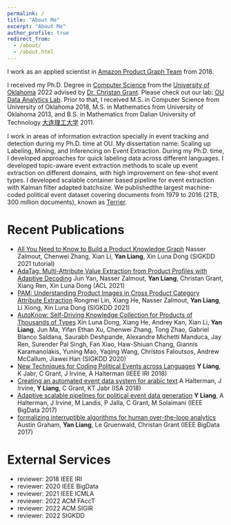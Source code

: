 ```yaml
---
permalink: /
title: "About Me"
excerpt: "About Me"
author_profile: true
redirect_from: 
  - /about/
  - /about.html
---
```

I work as an applied scientist in [Amazon Product Graph Team](https://www.amazon.science/blog/building-product-graphs-automatically) from 2018.

I received my Ph.D. Degree in [Computer Science](https://www.ou.edu/coe/cs) from the [University of Oklahoma](https://www.ou.edu/) 2022 advised by [Dr. Christan Grant](https://www.ou.edu/coe/cs/people/cgrant). Please check out our lab: [OU Data Analytics Lab](https://oudalab.github.io). Prior to that, I received M.S. in Computer Science from University of Oklahoma 2018, M.S. in Mathematics from University of Oklahoma 2013, and B.S. in Mathematics from Dalian University of Technology [大连理工大学](https://en.wikipedia.org/wiki/Dalian_University_of_Technology) 2011.

I work in areas of information extraction specially in event tracking and detection during my Ph.D. time at OU. 
My dissertation name: Scaling up Labeling, Mining, and Inferencing on Event Extraction.
During my Ph.D. time, I developed approaches for quick labeling data across different languages. I developed topic-aware event extraction methods to scale up event extraction on different domains, with high improvement on few-shot event types. I developed scalable container based pipeline for event extraction with Kalman filter adapted batchsize. We publishedthe largest machine-coded political event dataset covering documents from 1979 to 2016 (2TB, 300 million documents), known as [Terrier](https://terrierdata.org/).


Recent Publications
=====
* [All You Need to Know to Build a Product Knowledge Graph](https://naixlee.github.io/Product_Knowledge_Graph_Tutorial_KDD2021/) Nasser Zalmout, Chenwei Zhang, Xian Li, **Yan Liang**, Xin Luna Dong (SIGKDD 2021 tutorial)
* [AdaTag: Multi-Attribute Value Extraction from Product Profiles with Adaptive Decoding](https://arxiv.org/abs/2106.02318) Jun Yan, Nasser Zalmout, **Yan Liang**, Christan Grant, Xiang Ren, Xin Luna Dong (ACL 2021)
* [PAM: Understanding Product Images in Cross Product Category Attribute Extraction](https://arxiv.org/abs/2106.04630) Rongmei Lin, Xiang He, Nasser Zalmout, **Yan Liang**, Li Xiong, Xin Luna Dong (SIGKDD 2021)
* [AutoKnow: Self-Driving Knowledge Collection for Products of Thousands of Types](https://dl.acm.org/doi/abs/10.1145/3394486.3403323) Xin Luna Dong, Xiang He, Andrey Kan, Xian Li, **Yan Liang**, Jun Ma, Yifan Ethan Xu, Chenwei Zhang, Tong Zhao, Gabriel Blanco Saldana, Saurabh Deshpande, Alexandre Michetti Manduca, Jay Ren, Surender Pal Singh, Fan Xiao, Haw-Shiuan Chang, Giannis Karamanolakis, Yuning Mao, Yaqing Wang, Christos Faloutsos, Andrew McCallum, Jiawei Han (SIGKDD 2020)
* [New Techniques for Coding Political Events across Languages](https://ieeexplore.ieee.org/abstract/document/8424691) **Y Liang**, K Jabr, C Grant, J Irvine, A Halterman (IEEE IRI 2018)
* [Creating an automated event data system for arabic text](https://oudalab.github.io/papers/halterman2018creating.pdf) A Halterman, J Irvine, **Y Liang**, C Grant, KT Jabr  (ISA 2018)
* [Adaptive scalable pipelines for political event data generation](https://ieeexplore.ieee.org/abstract/document/8258256) **Y Liang**, A Halterman, J Irvine, M Landis, P Jalla, C Grant, M Solaimani (IEEE BigData 2017)
* [formalizing interruptible algorithms for human over-the-loop analytics](https://ieeexplore.ieee.org/abstract/document/8258469) Austin Graham, **Yan Liang**, Le Gruenwald, Christan Grant (IEEE BigData 2017)

External Services
=====
* reviewer: 2018 IEEE IRI
* reviewer: 2020 IEEE BigData
* reviewer: 2021 IEEE ICMLA
* reviewer: 2022 ACM FAccT
* reviewer: 2022 ACM SIGIR
* reviewer: 2022 SIGKDD
